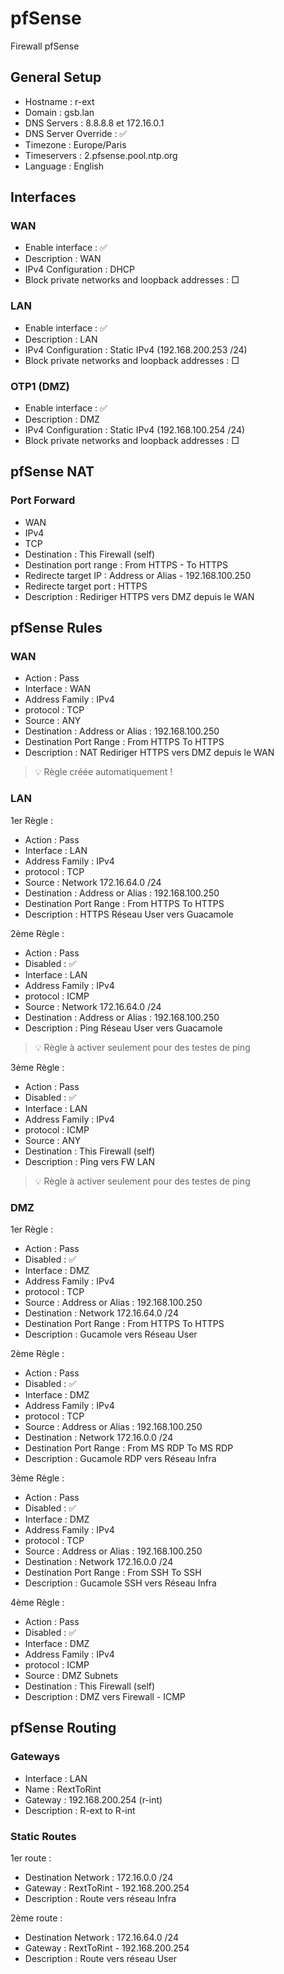 # pfSense
Firewall pfSense


## General Setup

- Hostname : r-ext
- Domain : gsb.lan
- DNS Servers : 8.8.8.8 et 172.16.0.1
- DNS Server Override : ✅
- Timezone : Europe/Paris
- Timeservers : 2.pfsense.pool.ntp.org
- Language : English



## Interfaces

### WAN
 
 - Enable interface : ✅
 - Description : WAN
 - IPv4 Configuration : DHCP
 - Block private networks and loopback addresses : □

### LAN

 - Enable interface : ✅
 - Description : LAN
 - IPv4 Configuration : Static IPv4 (192.168.200.253 /24)
 - Block private networks and loopback addresses : □

### OTP1 (DMZ)

 - Enable interface : ✅
 - Description : DMZ
 - IPv4 Configuration : Static IPv4 (192.168.100.254 /24)
 - Block private networks and loopback addresses : □



## pfSense NAT

### Port Forward

 - WAN
 - IPv4
 - TCP
 - Destination : This Firewall (self)
 - Destination port range : From HTTPS - To HTTPS
 - Redirecte target IP : Address or Alias - 192.168.100.250
 - Redirecte target port : HTTPS
 - Description : Rediriger HTTPS vers DMZ depuis le WAN



## pfSense Rules

### WAN

 - Action : Pass
 - Interface : WAN
 - Address Family : IPv4
 - protocol : TCP
 - Source : ANY
 - Destination : Address or Alias : 192.168.100.250
 - Destination Port Range : From HTTPS To HTTPS
 - Description : NAT Rediriger HTTPS vers DMZ depuis le WAN

> :bulb: Règle créée automatiquement !

### LAN

1er Règle :
 - Action : Pass
 - Interface : LAN
 - Address Family : IPv4
 - protocol : TCP
 - Source : Network 172.16.64.0 /24
 - Destination : Address or Alias : 192.168.100.250
 - Destination Port Range : From HTTPS To HTTPS
 - Description : HTTPS Réseau User vers Guacamole

2ème Règle :
 - Action : Pass
 - Disabled : ✅
 - Interface : LAN
 - Address Family : IPv4
 - protocol : ICMP
 - Source : Network 172.16.64.0 /24
 - Destination : Address or Alias : 192.168.100.250
 - Description : Ping Réseau User vers Guacamole
> :bulb: Règle à activer seulement pour des testes de ping

3ème Règle :
 - Action : Pass
 - Disabled : ✅
 - Interface : LAN
 - Address Family : IPv4
 - protocol : ICMP
 - Source : ANY
 - Destination : This Firewall (self)
 - Description : Ping vers FW LAN
> :bulb: Règle à activer seulement pour des testes de ping

### DMZ

1er Règle :
 - Action : Pass
 - Disabled : ✅
 - Interface : DMZ
 - Address Family : IPv4
 - protocol : TCP
 - Source : Address or Alias : 192.168.100.250
 - Destination : Network 172.16.64.0 /24
 - Destination Port Range : From HTTPS To HTTPS
 - Description : Gucamole vers Réseau User

2ème Règle :
 - Action : Pass
 - Disabled : ✅
 - Interface : DMZ
 - Address Family : IPv4
 - protocol : TCP
 - Source : Address or Alias : 192.168.100.250
 - Destination : Network 172.16.0.0 /24
 - Destination Port Range : From MS RDP To MS RDP
 - Description : Gucamole RDP vers Réseau Infra

3ème Règle : 
 - Action : Pass
 - Disabled : ✅
 - Interface : DMZ
 - Address Family : IPv4
 - protocol : TCP
 - Source : Address or Alias : 192.168.100.250
 - Destination : Network 172.16.0.0 /24
 - Destination Port Range : From SSH To SSH
 - Description : Gucamole SSH vers Réseau Infra

4ème Règle : 
 - Action : Pass
 - Disabled : ✅
 - Interface : DMZ
 - Address Family : IPv4
 - protocol : ICMP
 - Source : DMZ Subnets
 - Destination : This Firewall (self)
 - Description : DMZ vers Firewall - ICMP



## pfSense Routing

### Gateways

 - Interface : LAN
 - Name : RextToRint
 - Gateway : 192.168.200.254 (r-int)
 - Description : R-ext to R-int

### Static Routes

1er route :

 - Destination Network : 172.16.0.0 /24
 - Gateway : RextToRint - 192.168.200.254
 - Description : Route vers réseau Infra

2ème route : 

 - Destination Network : 172.16.64.0 /24
 - Gateway : RextToRint - 192.168.200.254
 - Description : Route vers réseau User
